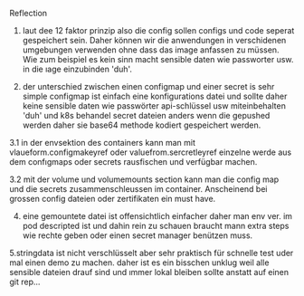 Reflection

1. laut dee 12 faktor prinzip also die config sollen configs und code seperat gespeichert sein. Daher können wir die anwendungen in verschidenen umgebungen verwenden ohne dass das image anfassen zu müssen. Wie zum beispiel es kein sinn macht sensible daten wie passworter usw. in die ıage einzubinden 'duh'. 

2. der unterschied zwischen einen configmap und einer secret is sehr simple configmap ist einfach eine konfigurations datei und sollte daher keine sensible daten wie passwörter api-schlüssel usw miteinbehalten 'duh' und k8s behandel secret dateien anders wenn die gepushed werden daher sie base64 methode kodiert gespeichert werden.

3.1 in der envsektion des containers kann man mit vlaueform.configmakeyref oder valuefrom.sercretleyref einzelne werde aus dem confıgmaps oder secrets rausfischen und verfügbar machen.

3.2 mit der volume und volumemounts section kann man die config map und die secrets zusammenschleussen im container. Anscheinend bei grossen config dateien oder zertifikaten ein must have.

4. eine gemountete datei ist offensichtlich einfacher daher man env ver. im pod descripted ist und dahin rein zu schauen braucht mann extra steps wie rechte geben oder einen secret manager benützen muss.

5.stringdata ist nicht verschlüsselt aber sehr praktisch für schnelle test uder mal einen demo zu machen. daher ist es ein bisschen unklug weil alle sensible dateien drauf sind und ımmer lokal bleiben sollte anstatt auf einen git rep...